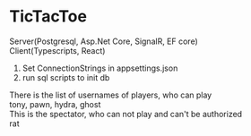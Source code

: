 # TicTacToe

Server(Postgresql, Asp.Net Core, SignalR, EF core) <br>
Client(Typescripts, React) <br>

1. Set ConnectionStrings in appsettings.json
2. run sql scripts to init db

There is the list of usernames of players, who can play <br>
tony, pawn, hydra, ghost <br>
This is the spectator, who can not play and can't be authorized <br>
rat
